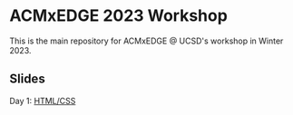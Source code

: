 # ACMxEDGE 2023 Workshop

This is the main repository for ACMxEDGE @ UCSD's workshop in Winter 2023.

## Slides

Day 1: [HTML/CSS](https://acmurl.com/acmxedge1-slides)
